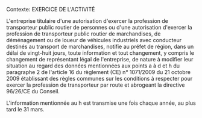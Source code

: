 Contexte: EXERCICE DE L'ACTIVITÉ

L'entreprise titulaire d'une autorisation d'exercer la profession de transporteur public routier de personnes ou d'une autorisation d'exercer la profession de transporteur public routier de marchandises, de déménagement ou de loueur de véhicules industriels avec conducteur destinés au transport de marchandises, notifie au préfet de région, dans un délai de vingt-huit jours, toute information et tout changement, y compris le changement de représentant légal de l'entreprise, de nature à modifier leur situation au regard des données mentionnées aux points a à d et h du paragraphe 2 de l'article 16 du règlement (CE) n° 1071/2009 du 21 octobre 2009 établissant des règles communes sur les conditions à respecter pour exercer la profession de transporteur par route et abrogeant la directive 96/26/CE du Conseil.

L'information mentionnée au h est transmise une fois chaque année, au plus tard le 31 mars.